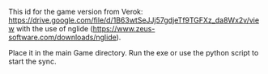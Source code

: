 This id for the game version from Verok: https://drive.google.com/file/d/1B63wtSeJJj57gdjeTf9TGFXz_da8Wx2v/view with the use of nglide (https://www.zeus-software.com/downloads/nglide).

Place it in the main Game directory. Run the exe or use the python script to start the sync.